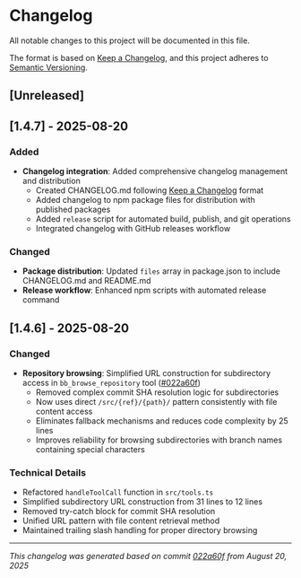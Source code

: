 # Changelog

All notable changes to this project will be documented in this file.

The format is based on [Keep a Changelog](https://keepachangelog.com/en/1.0.0/),
and this project adheres to [Semantic Versioning](https://semver.org/spec/v2.0.0.html).

## [Unreleased]

## [1.4.7] - 2025-08-20

### Added
- **Changelog integration**: Added comprehensive changelog management and distribution
  - Created CHANGELOG.md following [Keep a Changelog](https://keepachangelog.com/en/1.0.0/) format
  - Added changelog to npm package files for distribution with published packages
  - Added `release` script for automated build, publish, and git operations
  - Integrated changelog with GitHub releases workflow

### Changed
- **Package distribution**: Updated `files` array in package.json to include CHANGELOG.md and README.md
- **Release workflow**: Enhanced npm scripts with automated release command

## [1.4.6] - 2025-08-20

### Changed
- **Repository browsing**: Simplified URL construction for subdirectory access in `bb_browse_repository` tool ([#022a60f](https://github.com/tugudush/bitbucket-mcp/commit/022a60fc07c5fe607ada19f58747e18b07f18d0c))
  - Removed complex commit SHA resolution logic for subdirectories
  - Now uses direct `/src/{ref}/{path}/` pattern consistently with file content access
  - Eliminates fallback mechanisms and reduces code complexity by 25 lines
  - Improves reliability for browsing subdirectories with branch names containing special characters

### Technical Details
- Refactored `handleToolCall` function in `src/tools.ts`
- Simplified subdirectory URL construction from 31 lines to 12 lines
- Removed try-catch block for commit SHA resolution
- Unified URL pattern with file content retrieval method
- Maintained trailing slash handling for proper directory browsing

---

*This changelog was generated based on commit [022a60f](https://github.com/tugudush/bitbucket-mcp/commit/022a60fc07c5fe607ada19f58747e18b07f18d0c) from August 20, 2025*
